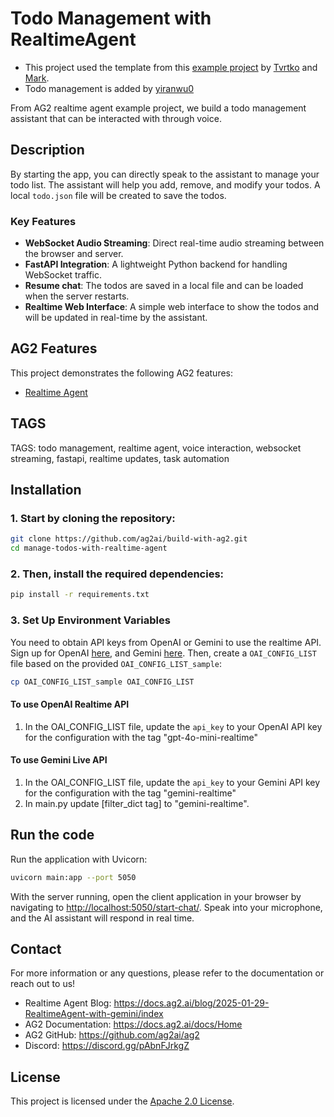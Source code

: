 # Todo Management with RealtimeAgent

- This project used the template from this [example project](https://github.com/ag2ai/realtime-agent-over-websockets) by [Tvrtko](https://github.com/sternakt) and [Mark](https://github.com/marklysze).
- Todo management is added by [yiranwu0](https://github.com/yiranwu0)

From AG2 realtime agent example project, we build a todo management assistant that can be interacted with through voice.

## Description

By starting the app, you can directly speak to the assistant to manage your todo list. The assistant will help you add, remove, and modify your todos. A local `todo.json` file will be created to save the todos.

### **Key Features**

- **WebSocket Audio Streaming**: Direct real-time audio streaming between the browser and server.
- **FastAPI Integration**: A lightweight Python backend for handling WebSocket traffic.
- **Resume chat**: The todos are saved in a local file and can be loaded when the server restarts.
- **Realtime Web Interface**: A simple web interface to show the todos and will be updated in real-time by the assistant.

## AG2 Features

This project demonstrates the following AG2 features:

- [Realtime Agent](https://docs.ag2.ai/docs/topics/realtime-agent)

## TAGS

TAGS: todo management, realtime agent, voice interaction, websocket streaming, fastapi, realtime updates, task automation

## Installation

### 1. Start by cloning the repository:

```bash
git clone https://github.com/ag2ai/build-with-ag2.git
cd manage-todos-with-realtime-agent
```

### 2. Then, install the required dependencies:

```bash
pip install -r requirements.txt
```

### 3. Set Up Environment Variables

You need to obtain API keys from OpenAI or Gemini to use the realtime API. Sign up for OpenAI [here](https://platform.openai.com/), and Gemini [here](https://ai.google.dev/gemini-api/docs/api-key).
Then, create a `OAI_CONFIG_LIST` file based on the provided `OAI_CONFIG_LIST_sample`:

```bash
cp OAI_CONFIG_LIST_sample OAI_CONFIG_LIST
```

#### To use OpenAI Realtime API

1. In the OAI_CONFIG_LIST file, update the `api_key` to your OpenAI API key for the configuration with the tag "gpt-4o-mini-realtime"

#### To use Gemini Live API

1. In the OAI_CONFIG_LIST file, update the `api_key` to your Gemini API key for the configuration with the tag "gemini-realtime"
2. In main.py update [filter_dict tag] to "gemini-realtime".

## Run the code

Run the application with Uvicorn:

```bash
uvicorn main:app --port 5050
```

With the server running, open the client application in your browser by navigating to [http://localhost:5050/start-chat/](http://localhost:5050/start-chat/). Speak into your microphone, and the AI assistant will respond in real time.

## Contact

For more information or any questions, please refer to the documentation or reach out to us!

- Realtime Agent Blog: https://docs.ag2.ai/blog/2025-01-29-RealtimeAgent-with-gemini/index
- AG2 Documentation: https://docs.ag2.ai/docs/Home
- AG2 GitHub: https://github.com/ag2ai/ag2
- Discord: https://discord.gg/pAbnFJrkgZ

## **License**

This project is licensed under the [Apache 2.0 License](LICENSE).
